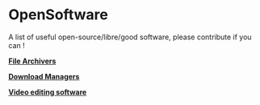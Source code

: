 # OpenSoftware
A list of useful open-source/libre/good software, please contribute if you can !

[**File Archivers**](FileArchivers.md)

[**Download Managers**](DownloadManagers.md)

[**Video editing software**](VideoEditors.md)

